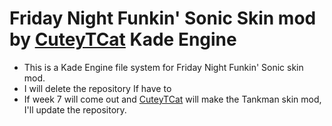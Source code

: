# Friday Night Funkin' Sonic Skin mod by [CuteyTCat](https://www.youtube.com/channel/UC7GWcyAxGILmd9_7-NdRcHw) Kade Engine
- This is a Kade Engine file system for Friday Night Funkin' Sonic skin mod.
- I will delete the repository If have to
- If week 7 will come out and [CuteyTCat](https://www.youtube.com/channel/UC7GWcyAxGILmd9_7-NdRcHw) will make the Tankman skin mod, I'll update the repository.